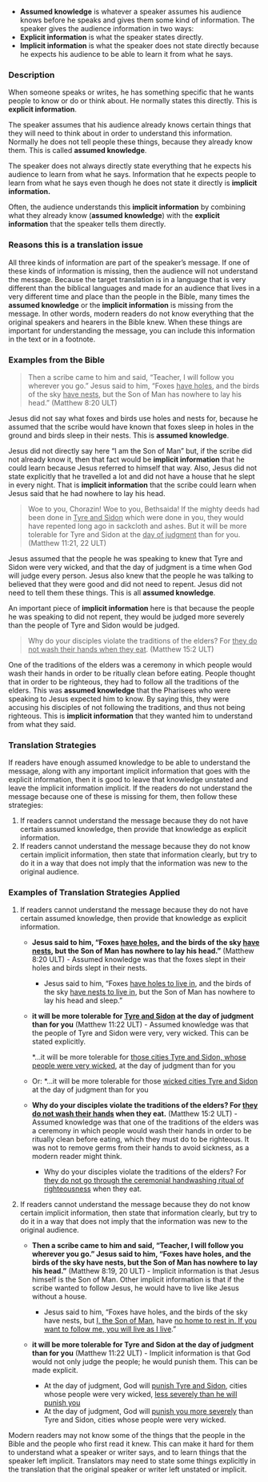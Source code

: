 
* **Assumed knowledge** is whatever a speaker assumes his audience knows before he speaks and gives them some kind of information. The speaker gives the audience information in two ways:
* **Explicit information** is what the speaker states directly.
* **Implicit information** is what the speaker does not state directly because he expects his audience to be able to learn it from what he says.

### Description

When someone speaks or writes, he has something specific that he wants people to know or do or think about. He normally states this directly. This is **explicit information**.

The speaker assumes that his audience already knows certain things that they will need to think about in order to understand this information. Normally he does not tell people these things, because they already know them. This is called **assumed knowledge**.

The speaker does not always directly state everything that he expects his audience to learn from what he says. Information that he expects people to learn from what he says even though he does not state it directly is **implicit information.**

Often, the audience understands this **implicit information** by combining what they already know (**assumed knowledge**) with the **explicit information** that the speaker tells them directly.

### Reasons this is a translation issue

All three kinds of information are part of the speaker’s message. If one of these kinds of information is missing, then the audience will not understand the message. Because the target translation is in a language that is very different than the biblical languages and made for an audience that lives in a very different time and place than the people in the Bible, many times the **assumed knowledge** or the **implicit information** is missing from the message. In other words, modern readers do not know everything that the original speakers and hearers in the Bible knew. When these things are important for understanding the message, you can include this information in the text or in a footnote.

### Examples from the Bible

>Then a scribe came to him and said, “Teacher, I will follow you wherever you go.” Jesus said to him, “Foxes <u>have holes</u>, and the birds of the sky <u>have nests</u>, but the Son of Man has nowhere to lay his head.”  (Matthew 8:20 ULT)

Jesus did not say what foxes and birds use holes and nests for, because he assumed that the scribe would have known that foxes sleep in holes in the ground and birds sleep in their nests. This is **assumed knowledge**.

Jesus did not directly say here “I am the Son of Man” but, if the scribe did not already know it, then that fact would be **implicit information** that he could learn because Jesus referred to himself that way. Also, Jesus did not state explicitly that  he travelled a lot and did not have a house that he slept in every night. That is **implicit information** that the scribe could learn when Jesus said that he had nowhere to lay his head.

> Woe to you, Chorazin! Woe to you, Bethsaida! If the mighty deeds had been done in <u>Tyre and Sidon</u> which were done in you, they would have repented long ago in sackcloth and ashes. But it will be more tolerable for Tyre and Sidon at the <u>day of judgment</u> than for you.  (Matthew 11:21, 22 ULT)

Jesus assumed that the people he was speaking to knew that Tyre and Sidon were very wicked, and that the day of judgment is a time when God will judge every person. Jesus also knew that the people he was talking to believed that they were good and did not need to repent.  Jesus did not need to tell them these things. This is all **assumed knowledge**.

An important piece of **implicit information** here is that because the people he was speaking to did not repent, they would be judged more severely than the people of Tyre and Sidon would be judged.

>Why do your disciples violate the traditions of the elders? For <u>they do not wash their hands when they eat</u>. (Matthew 15:2 ULT)

One of the traditions of the elders was a ceremony in which people would wash their hands in order to be ritually clean before eating. People thought that in order to be righteous, they had to follow all the traditions of the elders. This was **assumed knowledge** that the Pharisees who were speaking to Jesus expected him to know. By saying this, they were accusing his disciples of not following the traditions, and thus not being righteous. This is **implicit information** that they wanted him to understand from what they said.

### Translation Strategies

If readers have enough assumed knowledge to be able to understand the message, along with any important implicit information that goes with the explicit information, then it is good to leave that knowledge unstated and leave the implicit information implicit. If the readers do not understand the message because one of these is missing for them, then follow these strategies:

1. If readers cannot understand the message because they do not have certain assumed knowledge, then provide that knowledge as explicit information.
1. If readers cannot understand the message because they do not know certain implicit information, then state that information clearly, but try to do it in a way that does not imply that the information was new to the original audience.

### Examples of Translation Strategies Applied

1. If readers cannot understand the message because they do not have certain assumed knowledge, then provide that knowledge as explicit information.

    * **Jesus said to him, “Foxes <u>have holes</u>, and the birds of the sky <u>have nests</u>, but the Son of Man has nowhere to lay his head.”**  (Matthew 8:20 ULT) - Assumed knowledge was that the foxes slept in their holes and birds slept in their nests.
        * Jesus said to him, “Foxes <u>have holes to live in</u>, and the birds of the sky <u>have nests to live in</u>, but the Son of Man has nowhere to lay his head and sleep.”

    * **it will be more tolerable for <u>Tyre and Sidon</u> at the day of judgment than for you**  (Matthew 11:22 ULT) - Assumed knowledge was that the people of Tyre and Sidon were very, very wicked. This can be stated explicitly.

        *…it will be more tolerable for <u>those cities Tyre and Sidon, whose people were very wicked</u>, at the day of judgment than for you
    * Or:
        *…it will be more tolerable for those <u>wicked cities Tyre and Sidon</u> at the day of judgment than for you

    * **Why do your disciples violate the traditions of the elders? For <u>they do not wash their hands</u>  when they eat.**  (Matthew 15:2 ULT) - Assumed knowledge was that one of the traditions of the elders was a ceremony in which people would wash their hands in order to be ritually clean before eating, which they must do to be righteous. It was not to remove germs from their hands to avoid sickness, as a modern reader might think.

        * Why do your disciples violate the traditions of the elders? For <u>they do not go through the ceremonial handwashing ritual of righteousness</u> when they eat.

1. If readers cannot understand the message because they do not know certain implicit information, then state that information clearly, but try to do it in a way that does not imply that the information was new to the original audience.

    * **Then a scribe came to him and said, “Teacher, I will follow you wherever you go.” Jesus said to him, “Foxes have holes, and the birds of the sky have nests, but the Son of Man has nowhere to lay his head.”** (Matthew 8:19, 20 ULT) - Implicit information is that Jesus himself is the Son of Man. Other implicit information is that if the scribe wanted to follow Jesus, he would have to live like Jesus without a house.

        * Jesus said to him, “Foxes have holes, and the birds of the sky have nests, but <u>I, the Son of Man</u>, have <u>no home to rest in. If you want to follow me, you will live as I live</u>.”

    * **it will be more tolerable for Tyre and Sidon at the day of judgment than for you**  (Matthew 11:22 ULT) - Implicit information is that God would not only judge the people; he would punish them. This can be made explicit.

        * At the day of judgment, God will <u>punish Tyre and Sidon</u>, cities whose people were very wicked, <u>less severely than he will punish you</u>
        * At the day of judgment, God will <u>punish you more severely</u> than Tyre and Sidon, cities whose people were very wicked.

Modern readers may not know some of the things that the people in the Bible and the people who first read it knew. This can make it hard for them to understand what a speaker or writer says, and to learn things that the speaker left implicit. Translators may need to state some things explicitly in the translation that the original speaker or writer left unstated or implicit.
